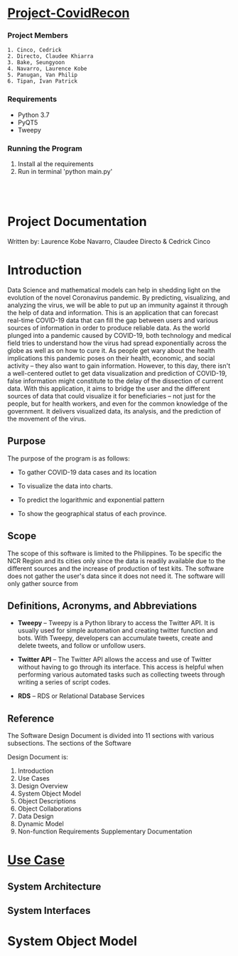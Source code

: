 # [Project-CovidRecon](https://vppexis.github.io/CPE106L-ProjectCovidRecon/)

### Project Members
    1. Cinco, Cedrick
    2. Directo, Claudee Khiarra
    3. Bake, Seungyoon
    4. Navarro, Laurence Kobe
    5. Panugan, Van Philip
    6. Tipan, Ivan Patrick

### Requirements
- Python 3.7
- PyQT5
- Tweepy

### Running the Program
1. Install al the requirements
2. Run in terminal 'python main.py'

<br>
<br>

# Project Documentation

Written by: Laurence Kobe Navarro, Claudee Directo & Cedrick Cinco


# Introduction
Data Science and mathematical models can help in shedding light on the evolution of the novel Coronavirus pandemic. By predicting, visualizing, and analyzing the virus, we will be able to put up an immunity against it through the help of data and information. This is an application that can forecast real-time COVID-19 data that can fill the gap between users and various sources of information in order to produce reliable data.  As the world plunged into a pandemic caused by COVID-19, both technology and medical field tries to understand how the virus had spread exponentially across the globe as well as on how to cure it. As people get wary about the health implications this pandemic poses on their health, economic, and social activity – they also want to gain information. However, to this day, there isn't a well-centered outlet to get data visualization and prediction of COVID-19, false information might constitute to the delay of the dissection of current data. With this application, it aims to bridge the user and the different sources of data that could visualize it for beneficiaries – not just for the people, but for health workers, and even for the common knowledge of the government. It delivers visualized data, its analysis, and the prediction of the movement of the virus. 

## Purpose
The purpose of the program is as follows:
    
* To gather COVID-19 data cases and its location
    
*  To visualize the data into charts.
    
* To predict the logarithmic and exponential pattern
    
* To show the geographical status of each province.




## Scope
The scope of this software is limited to the Philippines. To be specific the NCR Region and its cities only since the data is readily available due to the different sources and the increase of production of test kits. The software does not gather the user's data since it does not need it. The software will only gather source from 


## Definitions, Acronyms, and Abbreviations
* **Tweepy** – Tweepy is a Python library to access the Twitter API. It is usually used for simple automation and creating twitter function and bots. With Tweepy, developers can accumulate tweets, create and delete tweets, and follow or unfollow users. 
    
* **Twitter API** – The Twitter API allows the access and use of Twitter without having to go through its interface. This access is helpful when performing various automated tasks such as collecting tweets through writing a series of script codes. 
    
* **RDS** – RDS or Relational Database Services

## Reference 
The Software Design Document is divided into 11 sections with various subsections. The sections of the Software 
    
Design Document is:
1. Introduction
2. Use Cases
3. Design Overview
4. System Object Model
5. Object Descriptions
6. Object Collaborations
7. Data Design
8. Dynamic Model
9. Non-function Requirements
Supplementary Documentation    



# [Use Case](https://mymailmapuaedu-my.sharepoint.com/:b:/g/personal/vpmpanugan_mymail_mapua_edu_ph/EYXU1spIrMJHhMdwh3PTaxQB_mQ30y2tDTq4hT5FtrIBbg?e=yOU3CJ)





## System Architecture



## System Interfaces



# System Object Model

